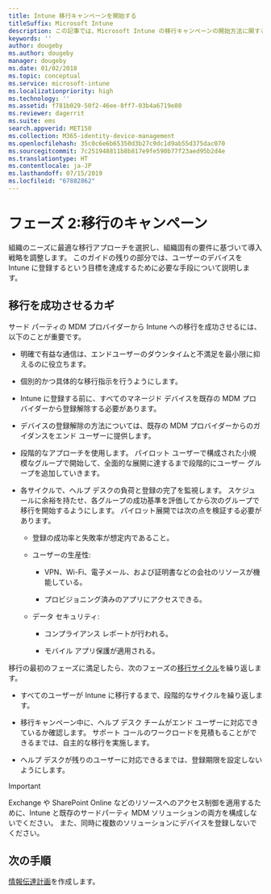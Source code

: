 ```yaml
---
title: Intune 移行キャンペーンを開始する
titleSuffix: Microsoft Intune
description: この記事では、Microsoft Intune の移行キャンペーンの開始方法に関するガイダンスを提供します。
keywords: ''
author: dougeby
ms.author: dougeby
manager: dougeby
ms.date: 01/02/2018
ms.topic: conceptual
ms.service: microsoft-intune
ms.localizationpriority: high
ms.technology: ''
ms.assetid: f781b029-50f2-46ee-8ff7-03b4a6719e80
ms.reviewer: dagerrit
ms.suite: ems
search.appverid: MET150
ms.collection: M365-identity-device-management
ms.openlocfilehash: 35c0c6e6b65350d3b27c9dc1d9ab55d375dac070
ms.sourcegitcommit: 7c251948811b8b817e9fe590b77f23aed95b2d4e
ms.translationtype: HT
ms.contentlocale: ja-JP
ms.lasthandoff: 07/15/2019
ms.locfileid: "67882862"
---
```

# <a name="phase-2-migration-campaign"></a>フェーズ 2:移行のキャンペーン

組織のニーズに最適な移行アプローチを選択し、組織固有の要件に基づいて導入戦略を調整します。 このガイドの残りの部分では、ユーザーのデバイスを Intune に登録するという目標を達成するために必要な手段について説明します。

## <a name="keys-to-a-successful-migration"></a>移行を成功させるカギ

サード パーティの MDM プロバイダーから Intune への移行を成功させるには、以下のことが重要です。

- 明確で有益な通信は、エンドユーザーのダウンタイムと不満足を最小限に抑えるのに役立ちます。

- 個別的かつ具体的な移行指示を行うようにします。

- Intune に登録する前に、すべてのマネージド デバイスを既存の MDM プロバイダーから登録解除する必要があります。

- デバイスの登録解除の方法については、既存の MDM プロバイダーからのガイダンスをエンド ユーザーに提供します。

- 段階的なアプローチを使用します。 パイロット ユーザーで構成された小規模なグループで開始して、全面的な展開に達するまで段階的にユーザー グループを追加していきます。

- 各サイクルで、ヘルプ デスクの負荷と登録の完了を監視します。 スケジュールに余裕を持たせ、各グループの成功基準を評価してから次のグループで移行を開始するようにします。 パイロット展開では次の点を検証する必要があります。

  - 登録の成功率と失敗率が想定内であること。

  - ユーザーの生産性:

    - VPN、Wi-Fi、電子メール、および証明書などの会社のリソースが機能している。

    - プロビジョニング済みのアプリにアクセスできる。

  - データ セキュリティ:

    - コンプライアンス レポートが行われる。

    - モバイル アプリ保護が適用される。

移行の最初のフェーズに満足したら、次のフェーズの[移行サイクル](migration-guide-cycle.md)を繰り返します。

- すべてのユーザーが Intune に移行するまで、段階的なサイクルを繰り返します。

- 移行キャンペーン中に、ヘルプ デスク チームがエンド ユーザーに対応できているか確認します。 サポート コールのワークロードを見積もることができるまでは、自主的な移行を実施します。

- ヘルプ デスクが残りのユーザーに対応できるまでは、登録期限を設定しないようにします。

> [!IMPORTANT]
> Exchange や SharePoint Online などのリソースへのアクセス制御を適用するために、Intune と既存のサードパーティ MDM ソリューションの両方を構成しないでください。 また、同時に複数のソリューションにデバイスを登録しないでください。

## <a name="next-steps"></a>次の手順

[情報伝達計画](migration-guide-communication-plan.md)を作成します。
